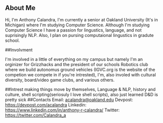## About Me

Hi, I'm Anthony Calandra, I'm currently a senior at Oakland University (It's in Michigan) where I'm studying Computer Science. Although I'm studying Computer Science I have a passion for lingustics, language, and not suprisingly NLP. Also, I plan on pursing computaional lingustics in gradute school.

##Involvment

I'm involved in a little of everything on my campus but namely I'm an orginizer for Grizzhacks and the president of our schools Robotics club where we build autonomus ground vehicles (IGVC.org is the website of the competion we compete in if you're intrested), I'm, also involed with cultural diversity, board/video game clubs, and various others. 

##Intrest
making things move by themselves, Language & NLP, history and culture, shell scripting(seriosuly I love shell scripts), also just learned D&D is pretty sick 
##Contacts
Email: acalandra@oakland.edu
Devpost: https://devpost.com/acalandra
Linkedin: https://www.linkedin.com/in/anthony-r-calandra/
Twitter: https://twitter.com/Calandra_a

